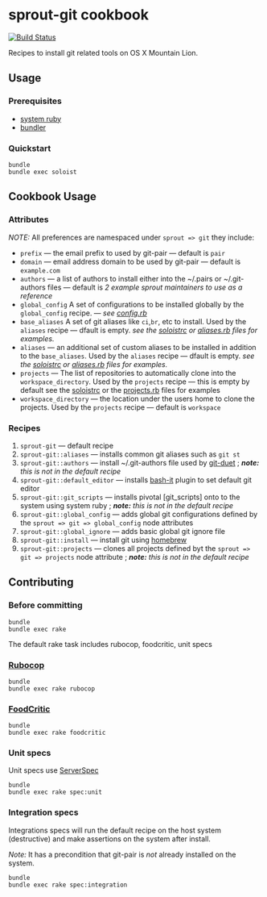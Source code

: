 # sprout-git cookbook

[![Build Status](https://travis-ci.org/pivotal-sprout/sprout-git.svg?branch=master)](https://travis-ci.org/pivotal-sprout/sprout-git)

Recipes to install git related tools on OS X Mountain Lion.

## Usage

### Prerequisites

- [system ruby](.ruby-version)
- [bundler](http://bundler.io/)

### Quickstart

```
bundle
bundle exec soloist
```

## Cookbook Usage

### Attributes

*NOTE:* All preferences are namespaced under `sprout => git` they include:

* `prefix` &mdash; the email prefix to used by git-pair &mdash; default is `pair`
* `domain` &mdash; email address domain to be used by git-pair &mdash; default is `example.com`
* `authors` &mdash; a list of authors to install either into the ~/.pairs or ~/.git-authors files &mdash; default is _2 example sprout maintainers to use as a reference_
* `global_config` A set of configurations to be installed globally by the `global_config` recipe. &mdash; _see [config.rb](attributes/config.rb)_
* `base_aliases` A set of git aliases like `ci`,`br`, etc to install. Used by the `aliases` recipe &mdash; dfault is empty. _see the [soloistrc](soloistrc) or [aliases.rb](attributes/aliases.rb) files for examples._
* `aliases` &mdash; an additional set of custom aliases to be installed in addition to the `base_aliases`. Used by the `aliases` recipe &mdash; dfault is empty. _see the [soloistrc](soloistrc) or [aliases.rb](attributes/aliases.rb) files for examples._
* `projects` &mdash; The list of repositories to automatically clone into the `workspace_directory`. Used by the `projects` recipe &mdash; this is empty by default see the [soloistrc](soloistrc) or the [projects.rb](attributes/project.rb) files for examples
* `workspace_directory` &mdash; the location under the users home to clone the projects. Used by the `projects` recipe &mdash; default is `workspace`

### Recipes

1. `sprout-git` &mdash; default recipe
1. `sprout-git::aliases` &mdash; installs common git aliases such as `git st`
1. `sprout-git::authors` &mdash; install ~/.git-authors file used by [git-duet](https://github.com/modcloth/git-duet) ; _**note:** this is not in the default recipe_
1. `sprout-git::default_editor` &mdash; installs [bash-it](https://github.com/revans/bash-it) plugin to set default git editor
1. `sprout-git::git_scripts` &mdash; installs pivotal [git_scripts] onto to the system using system ruby ; _**note:** this is not in the default recipe_
1. `sprout-git::global_config` &mdash; adds global git configurations defined by the `sprout => git => global_config` node attributes
1. `sprout-git::global_ignore` &mdash; adds basic global git ignore file
1. `sprout-git::install` &mdash; install git using [homebrew](http://brew.sh)
1. `sprout-git::projects` &mdash; clones all projects defined byt the `sprout => git => projects` node attribute ; _**note:** this is not in the default recipe_

## Contributing

### Before committing

```
bundle
bundle exec rake
```

The default rake task includes rubocop, foodcritic, unit specs

### [Rubocop](https://github.com/bbatsov/rubocop)

```
bundle
bundle exec rake rubocop
```

### [FoodCritic](http://acrmp.github.io/foodcritic/)

```
bundle
bundle exec rake foodcritic
```

### Unit specs

Unit specs use [ServerSpec](http://serverspec.org/)

```
bundle
bundle exec rake spec:unit
```

### Integration specs

Integrations specs will run the default recipe on the host system (destructive) and make assertions on the system after
install.

*Note:* It has a precondition that git-pair is _not_ already installed on the system.

```
bundle
bundle exec rake spec:integration
```

